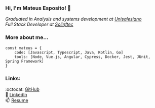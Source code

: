 ### Hi, I'm Mateus Esposito! 👋

_Graduated in Analysis and systems development at [Unisalesiano](https://unisalesiano.com.br/)_       
_Full Stack Developer at [Solinftec](https://solinftec.com/pt-br/)_

### **More about me...**
```
const mateus = {
    code: [Javascript, Typescript, Java, Kotlin, Go]
    tools: [Node, Vue.js, Angular, Cypress, Docker, Jest, JUnit, Spring Framework]
}
```
### Links: 
:octocat: [GitHub](https://github.com/mateusesp)              
💬 [LinkedIn](https://www.linkedin.com/in/mateus-esposito/)          
📫 [Resume](https://drive.google.com/file/d/1dcb9kGrcLwK8civcSwgFSB5K0cfULk2K/view?usp=sharing)             

<!-- <p align="left">
    <a href="https://github.com/mateusesp"><img src="imgs/github.svg" alt="GitHub"></a>
    <a href="https://twitter.com/mateusesp1"><img src="imgs/twitter.svg" alt="Twitter"></a>
    <a href="https://www.linkedin.com/in/mateus-esposito/"><img src="imgs/linkedin.svg" alt="LinkedIn"></a>
    <a href="https://drive.google.com/file/d/1dcb9kGrcLwK8civcSwgFSB5K0cfULk2K/view?usp=sharing"><img src="imgs/cv.svg" alt="Curriculum Vitae"></a>
</p> 

<img src="https://media.giphy.com/media/WUlplcMpOCEmTGBtBW/giphy.gif" width="30">
**mateusesp/mateusesp** is a ✨ _special_ ✨ repository because its `README.md` (this file) appears on your GitHub profile.

Here are some ideas to get you started:

- 🔭 I’m currently working on ...
- 🌱 I’m currently learning ...
- 👯 I’m looking to collaborate on ...
- 🤔 I’m looking for help with ...
- 💬 Ask me about ...
- 📫 How to reach me: ...
- 😄 Pronouns: ...
- ⚡ Fun fact: ...
-->
